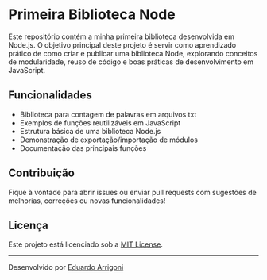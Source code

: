 # Primeira Biblioteca Node

Este repositório contém a minha primeira biblioteca desenvolvida em Node.js. O objetivo principal deste projeto é servir como aprendizado prático de como criar e publicar uma biblioteca Node, explorando conceitos de modularidade, reuso de código e boas práticas de desenvolvimento em JavaScript.

## Funcionalidades

- Biblioteca para contagem de palavras em arquivos txt
- Exemplos de funções reutilizáveis em JavaScript
- Estrutura básica de uma biblioteca Node.js
- Demonstração de exportação/importação de módulos
- Documentação das principais funções

## Contribuição

Fique à vontade para abrir issues ou enviar pull requests com sugestões de melhorias, correções ou novas funcionalidades!

## Licença

Este projeto está licenciado sob a [MIT License](LICENSE).

---

Desenvolvido por [Eduardo Arrigoni](https://github.com/eduardoarrigoni)
